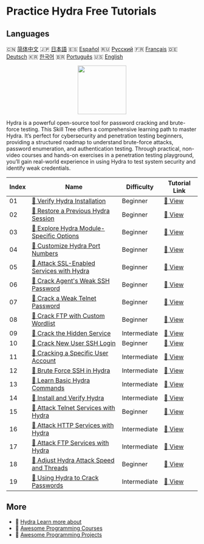 # Practice Hydra Free Tutorials

## Languages

🇨🇳 [简体中文](README_zh.md) 🇯🇵 [日本語](README_ja.md) 🇪🇸 [Español](README_es.md) 🇷🇺 [Русский](README_ru.md) 🇫🇷 [Français](README_fr.md) 🇩🇪 [Deutsch](README_de.md) 🇰🇷 [한국어](README_ko.md) 🇧🇷 [Português](README_pt.md) 🇺🇸 [English](README.md) 

<div align="center">
<img width="128px" src="https://file.labex.io/path/fqzGODJFWPbL.png">
</div>

Hydra is a powerful open-source tool for password cracking and brute-force testing. This Skill Tree offers a comprehensive learning path to master Hydra. It’s perfect for cybersecurity and penetration testing beginners, providing a structured roadmap to understand brute-force attacks, password enumeration, and authentication testing. Through practical, non-video courses and hands-on exercises in a penetration testing playground, you’ll gain real-world experience in using Hydra to test system security and identify weak credentials.

|   Index | Name                                                                                                                        | Difficulty   | Tutorial Link                                                                             |
|---------|-----------------------------------------------------------------------------------------------------------------------------|--------------|-------------------------------------------------------------------------------------------|
|      01 | [📖 Verify Hydra Installation](https://labex.io/tutorials/hydra-verify-hydra-installation-549983)                           | Beginner     | [🔗 View](https://labex.io/tutorials/hydra-verify-hydra-installation-549983)              |
|      02 | [📖 Restore a Previous Hydra Session](https://labex.io/tutorials/hydra-restore-a-previous-hydra-session-550772)             | Beginner     | [🔗 View](https://labex.io/tutorials/hydra-restore-a-previous-hydra-session-550772)       |
|      03 | [📖 Explore Hydra Module-Specific Options](https://labex.io/tutorials/hydra-explore-hydra-module-specific-options-550767)   | Beginner     | [🔗 View](https://labex.io/tutorials/hydra-explore-hydra-module-specific-options-550767)  |
|      04 | [📖 Customize Hydra Port Numbers](https://labex.io/tutorials/hydra-customize-hydra-port-numbers-550765)                     | Beginner     | [🔗 View](https://labex.io/tutorials/hydra-customize-hydra-port-numbers-550765)           |
|      05 | [📖 Attack SSL-Enabled Services with Hydra](https://labex.io/tutorials/hydra-attack-ssl-enabled-services-with-hydra-550762) | Beginner     | [🔗 View](https://labex.io/tutorials/hydra-attack-ssl-enabled-services-with-hydra-550762) |
|      06 | [📖 Crack Agent's Weak SSH Password](https://labex.io/tutorials/hydra-crack-agent-s-weak-ssh-password-550753)               | Beginner     | [🔗 View](https://labex.io/tutorials/hydra-crack-agent-s-weak-ssh-password-550753)        |
|      07 | [📖 Crack a Weak Telnet Password](https://labex.io/tutorials/hydra-crack-a-weak-telnet-password-550745)                     | Beginner     | [🔗 View](https://labex.io/tutorials/hydra-crack-a-weak-telnet-password-550745)           |
|      08 | [📖 Crack FTP with Custom Wordlist](https://labex.io/tutorials/hydra-crack-ftp-with-custom-wordlist-550733)                 | Beginner     | [🔗 View](https://labex.io/tutorials/hydra-crack-ftp-with-custom-wordlist-550733)         |
|      09 | [📖 Crack the Hidden Service](https://labex.io/tutorials/hydra-crack-the-hidden-service-550719)                             | Intermediate | [🔗 View](https://labex.io/tutorials/hydra-crack-the-hidden-service-550719)               |
|      10 | [📖 Crack New User SSH Login](https://labex.io/tutorials/hydra-crack-new-user-ssh-login-550712)                             | Beginner     | [🔗 View](https://labex.io/tutorials/hydra-crack-new-user-ssh-login-550712)               |
|      11 | [📖 Cracking a Specific User Account](https://labex.io/tutorials/linux-cracking-a-specific-user-account-415951)             | Intermediate | [🔗 View](https://labex.io/tutorials/linux-cracking-a-specific-user-account-415951)       |
|      12 | [📖 Brute Force SSH in Hydra](https://labex.io/tutorials/hydra-brute-force-ssh-in-hydra-549926)                             | Intermediate | [🔗 View](https://labex.io/tutorials/hydra-brute-force-ssh-in-hydra-549926)               |
|      13 | [📖 Learn Basic Hydra Commands](https://labex.io/tutorials/hydra-learn-basic-hydra-commands-549918)                         | Intermediate | [🔗 View](https://labex.io/tutorials/hydra-learn-basic-hydra-commands-549918)             |
|      14 | [📖 Install and Verify Hydra](https://labex.io/tutorials/hydra-install-and-verify-hydra-549917)                             | Intermediate | [🔗 View](https://labex.io/tutorials/hydra-install-and-verify-hydra-549917)               |
|      15 | [📖 Attack Telnet Services with Hydra](https://labex.io/tutorials/hydra-attack-telnet-services-with-hydra-549916)           | Beginner     | [🔗 View](https://labex.io/tutorials/hydra-attack-telnet-services-with-hydra-549916)      |
|      16 | [📖 Attack HTTP Services with Hydra](https://labex.io/tutorials/hydra-attack-http-services-with-hydra-549915)               | Intermediate | [🔗 View](https://labex.io/tutorials/hydra-attack-http-services-with-hydra-549915)        |
|      17 | [📖 Attack FTP Services with Hydra](https://labex.io/tutorials/hydra-attack-ftp-services-with-hydra-549914)                 | Intermediate | [🔗 View](https://labex.io/tutorials/hydra-attack-ftp-services-with-hydra-549914)         |
|      18 | [📖 Adjust Hydra Attack Speed and Threads](https://labex.io/tutorials/hydra-adjust-hydra-attack-speed-and-threads-549913)   | Beginner     | [🔗 View](https://labex.io/tutorials/hydra-adjust-hydra-attack-speed-and-threads-549913)  |
|      19 | [📖 Using Hydra to Crack Passwords](https://labex.io/tutorials/linux-using-hydra-to-crack-passwords-415960)                 | Intermediate | [🔗 View](https://labex.io/tutorials/linux-using-hydra-to-crack-passwords-415960)         |

## More

- 🔗 [Hydra Learn more about](https://labex.io/skilltrees/hydra)
- 🔗 [Awesome Programming Courses](https://github.com/labex-labs/awesome-programming-courses)
- 🔗 [Awesome Programming Projects](https://github.com/labex-labs/awesome-programming-projects)

